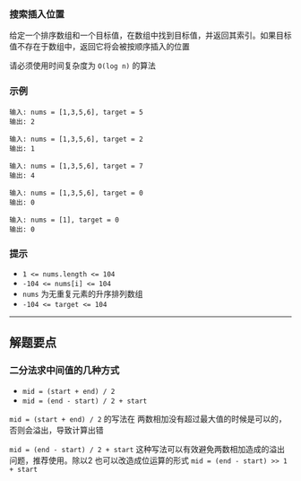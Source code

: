 ### 搜索插入位置

给定一个排序数组和一个目标值，在数组中找到目标值，并返回其索引。如果目标值不存在于数组中，返回它将会被按顺序插入的位置

请必须使用时间复杂度为 `O(log n)` 的算法

### 示例

```
输入: nums = [1,3,5,6], target = 5
输出: 2

输入: nums = [1,3,5,6], target = 2
输出: 1

输入: nums = [1,3,5,6], target = 7
输出: 4

输入: nums = [1,3,5,6], target = 0
输出: 0

输入: nums = [1], target = 0
输出: 0
```

### 提示

- `1 <= nums.length <= 104`
- `-104 <= nums[i] <= 104`
- `nums` 为无重复元素的升序排列数组
- `-104 <= target <= 104`


---------------------------------------------------

## 解题要点

### 二分法求中间值的几种方式

- `mid = (start + end) / 2`
- `mid = (end - start) / 2 + start`

`mid = (start + end) / 2` 的写法在 两数相加没有超过最大值的时候是可以的，否则会溢出，导致计算出错

`mid = (end - start) / 2 + start` 这种写法可以有效避免两数相加造成的溢出问题，推荐使用。除以2 也可以改造成位运算的形式 `mid = (end - start) >> 1 + start`

